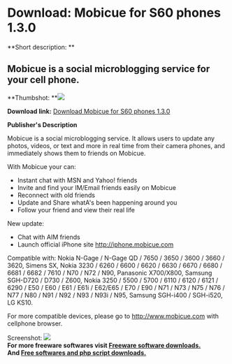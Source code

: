 # Download: Mobicue for S60 phones 1.3.0

**Short description: **

## Mobicue is a social microblogging service for your cell phone.

  
**Thumbshot: **![](http://www.freewarefiles.com/screenshot/mobicue_md.jpg)   
  
**Download link:** [Download Mobicue for S60 phones 1.3.0](http://freesoftwares.boysofts.com/Mobicue-For-S-Phones_program_41001.html)  
  

**Publisher's Description**  
  

Mobicue is a social microblogging service. It allows users to update any
photos, videos, or text and more in real time from their camera phones, and
immediately shows them to friends on Mobicue.

With Mobicue your can:

  * Instant chat with MSN and Yahoo! friends 
  * Invite and find your IM/Email friends easily on Mobicue 
  * Reconnect with old friends 
  * Update and Share whatA's been happening around you 
  * Follow your friend and view their real life 

New update:

  * Chat with AIM friends 
  * Launch official iPhone site http://iphone.mobicue.com 

Compatible with: Nokia N-Gage / N-Gage QD / 7650 / 3650 / 3600 / 3660 / 3620,
Simens SX, Nokia 3230 / 6260 / 6600 / 6620 / 6630 / 6670 / 6680 / 6681 / 6682
/ 7610 / N70 / N72 / N90, Panasonic X700/X800, Samsung SGH-D720 / D730 / Z600,
Nokia 3250 / 5500 / 5700 / 6110 / 6120 / 6121 / 6290 / E50 / E60 / E61 / E61i
/ E62/E65 / E70 / E90 / N71 / N73 / N75 / N76 / N77 / N80 / N91 / N92 / N93 /
N93i / N95, Samsung SGH-i400 / SGH-i520, LG KS10.

For more compatible devices, please go to http://www.mobicue.com with
cellphone browser.

  
  
Screenshot: ![](http://www.freewarefiles.com/screenshot/mobicue.jpg)  
**For more freeware softwares visit [Freeware software downloads.](http://freesoftwares.boysofts.com/)**   
**And [Free softwares and php script downloads.](http://www.boysofts.com/)**

